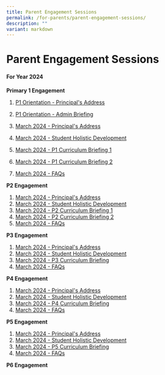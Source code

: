 ```yaml
---
title: Parent Engagement Sessions
permalink: /for-parents/parent-engagement-sessions/
description: ""
variant: markdown
---
```

# **Parent Engagement Sessions**

#### **For Year 2024**

**Primary 1 Engagement**  

1. [P1 Orientation - Principal's Address](/files/Parent%20Engagement/P1%20Engagement%202024/P1_2024_Orientation_Principal_s_Address.pdf)

2. [P1 Orientation - Admin Briefing](/files/Parent%20Engagement/P1%20Engagement%202024/2024_P1_Orientation_YH_s_and_PSG_s_Briefing.pdf)
3. [March 2024 - Principal's Address](/files/Parent%20Engagement/P1%20Engagement%202024/1__8_Mar_Principal_s_Address.pdf)
4. [March 2024 - Student Holistic Development](/files/Parent%20Engagement/P1%20Engagement%202024/2__8_Mar_Student_Holistic_Development___Well_Being.pdf)
5. [March 2024 - P1 Curriculum Briefing 1](/files/Parent%20Engagement/P1%20Engagement%202024/3__8_Mar_P1_P2_Curriculum_Briefing_1.pdf)
6. [March 2024 - P1 Curriculum Briefing 2](/files/Parent%20Engagement/P1%20Engagement%202024/4__8_Mar_P1_P2_Curriculum_Briefing_2.pdf)
7. [March 2024 - FAQs](/files/Parent%20Engagement/P1%20Engagement%202024/5__8_Mar_FAQs.pdf)

**P2 Engagement**
1. [March 2024 - Principal's Address](/files/Parent%20Engagement/P2%20Engagement%202024/1__8_Mar_Principal_s_Address.pdf)
2. [March 2024 - Student Holistic Development](/files/Parent%20Engagement/P2%20Engagement%202024/2__8_Mar_Student_Holistic_Development___Well_Being.pdf)
3. [March 2024 - P2 Curriculum Briefing 1](/files/Parent%20Engagement/P2%20Engagement%202024/3__8_Mar_P1_P2_Curriculum_Briefing_1.pdf)
4. [March 2024 - P2 Curriculum Briefing 2](/files/Parent%20Engagement/P2%20Engagement%202024/4__8_Mar_P1_P2_Curriculum_Briefing_2.pdf)
5. [March 2024 - FAQs](/files/Parent%20Engagement/P2%20Engagement%202024/5__8_Mar_FAQs.pdf)

**P3 Engagement**
1. [March 2024 - Principal's Address](/files/Parent%20Engagement/P3%20Engagement%202024/1_8_Mar_Principal_s_Address.pdf)
2. [March 2024 - Student Holistic Development](/files/Parent%20Engagement/P3%20Engagement%202024/2_8_Mar_P3_Student_Holistic_Development___Well_Being.pdf)
3. [March 2024 - P3 Curriculum Briefing](/files/Parent%20Engagement/P3%20Engagement%202024/3_8_Mar_P3_Curriculum_Briefing.pdf)
4. [March 2024 - FAQs](/files/Parent%20Engagement/P3%20Engagement%202024/6_8_Mar_P3___P4_FAQs.pdf)


**P4 Engagement**
1. [March 2024 - Principal's Address](/files/Parent%20Engagement/P4%20Engagement%202024/1_8_Mar_Principal_s_Address.pdf)
2. [March 2024 - Student Holistic Development](/files/Parent%20Engagement/P4%20Engagement%202024/4_8_Mar_P4_Student_Holistic_Development___Well_Being.pdf)
3. [March 2024 - P4 Curriculum Briefing](/files/Parent%20Engagement/P4%20Engagement%202024/5_8_Mar_P4_Curriculum_Briefing.pdf)
4. [March 2024 - FAQs](/files/Parent%20Engagement/P4%20Engagement%202024/6_8_Mar_P3___P4_FAQs.pdf)

**P5 Engagement**
1. [March 2024 - Principal's Address](/files/Parent%20Engagement/P5%20Engagement%202024/1_8_Mar_Principal_s_Address.pdf)
2. [March 2024 - Student Holistic Development](/files/Parent%20Engagement/P5%20Engagement%202024/2_8_Mar_Student_Holistic_Development___Well_Being.pdf)
3. [March 2024 - P5 Curriculum Briefing](/files/Parent%20Engagement/P5%20Engagement%202024/3_8_Mar_P5_Curriculum_Briefing.pdf)
4. [March 2024 - FAQs](/files/Parent%20Engagement/P5%20Engagement%202024/6_8_Mar_P5___P6_FAQs.pdf)

**P6 Engagement**
